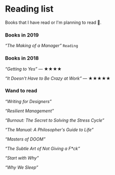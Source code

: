 # Reading list

Books that I have read or I'm planning to read 🙏.

### Books in 2019
*“The Making of a Manager”* ```Reading```

### Books in 2018

*“Getting to Yes”*
— ★★★★

*“It Doesn't Have to Be Crazy at Work”*
— ★★★★★

### Wand to read

*“Writing for Designers”*

*“Resilient Management”*

*“Burnout: The Secret to Solving the Stress Cycle”*

*“The Manual: A Philosopher's Guide to Life”*

*“Masters of DOOM”*

*“The Subtle Art of Not Giving a F\*ck”*

*“Start with Why”*

*“Why We Sleep”*
